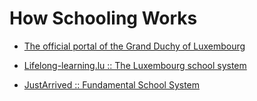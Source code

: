 # How Schooling Works

* [The official portal of the Grand Duchy of Luxembourg](http://luxembourg.public.lu/en/etudier/systeme-educatif-luxembourgeois/index.html)

* [Lifelong-learning.lu :: The Luxembourg school system](http://www.lifelong-learning.lu/Detail/Article/Comprendre/le-systeme-scolaire-luxembourgeois/en)

* [JustArrived :: Fundamental School System](https://www.justarrived.lu/en/education-and-training-luxembourg/luxembourg-fundamental-school-system/)
